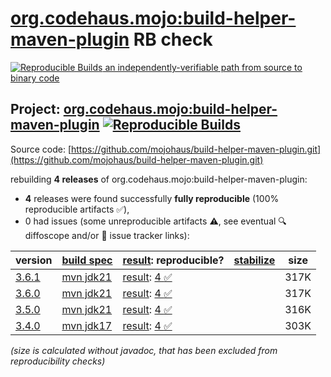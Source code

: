 [org.codehaus.mojo:build-helper-maven-plugin](https://central.sonatype.com/artifact/org.codehaus.mojo/build-helper-maven-plugin/versions) RB check
=======

[![Reproducible Builds](https://reproducible-builds.org/images/logos/rb.svg) an independently-verifiable path from source to binary code](https://reproducible-builds.org/)

## Project: [org.codehaus.mojo:build-helper-maven-plugin](https://central.sonatype.com/artifact/org.codehaus.mojo/build-helper-maven-plugin/versions) [![Reproducible Builds](https://img.shields.io/endpoint?url=https://raw.githubusercontent.com/jvm-repo-rebuild/reproducible-central/master/content/org/codehaus/mojo/build-helper-maven-plugin/badge.json)](https://github.com/jvm-repo-rebuild/reproducible-central/blob/master/content/org/codehaus/mojo/build-helper-maven-plugin/README.md)

Source code: [https://github.com/mojohaus/build-helper-maven-plugin.git](https://github.com/mojohaus/build-helper-maven-plugin.git)

rebuilding **4 releases** of org.codehaus.mojo:build-helper-maven-plugin:
- **4** releases were found successfully **fully reproducible** (100% reproducible artifacts :white_check_mark:),
- 0 had issues (some unreproducible artifacts :warning:, see eventual :mag: diffoscope and/or :memo: issue tracker links):

| version | [build spec](/BUILDSPEC.md) | [result](https://reproducible-builds.org/docs/jvm/): reproducible? | [stabilize](https://github.com/google/oss-rebuild/blob/main/cmd/stabilize/README.md) | size |
| -- | --------- | ------ | ------ | -- |
| [3.6.1](https://central.sonatype.com/artifact/org.codehaus.mojo/build-helper-maven-plugin/3.6.1/pom) | [mvn jdk21](build-helper-maven-plugin-3.6.1.buildspec) | [result](build-helper-maven-plugin-3.6.1.buildinfo): [4 :white_check_mark: ](build-helper-maven-plugin-3.6.1.buildcompare) | | 317K |
| [3.6.0](https://central.sonatype.com/artifact/org.codehaus.mojo/build-helper-maven-plugin/3.6.0/pom) | [mvn jdk21](build-helper-maven-plugin-3.6.0.buildspec) | [result](build-helper-maven-plugin-3.6.0.buildinfo): [4 :white_check_mark: ](build-helper-maven-plugin-3.6.0.buildcompare) | | 317K |
| [3.5.0](https://central.sonatype.com/artifact/org.codehaus.mojo/build-helper-maven-plugin/3.5.0/pom) | [mvn jdk21](build-helper-maven-plugin-3.5.0.buildspec) | [result](build-helper-maven-plugin-3.5.0.buildinfo): [4 :white_check_mark: ](build-helper-maven-plugin-3.5.0.buildcompare) | | 316K |
| [3.4.0](https://central.sonatype.com/artifact/org.codehaus.mojo/build-helper-maven-plugin/3.4.0/pom) | [mvn jdk17](build-helper-maven-plugin-3.4.0.buildspec) | [result](build-helper-maven-plugin-3.4.0.buildinfo): [4 :white_check_mark: ](build-helper-maven-plugin-3.4.0.buildcompare) | | 303K |

<i>(size is calculated without javadoc, that has been excluded from reproducibility checks)</i>
